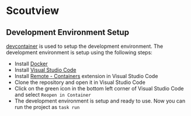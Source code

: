 # Scoutview

## Development Environment Setup

[devcontainer](https://code.visualstudio.com/docs/devcontainers/containers) is used to setup the development environment. The development environment is setup using the following steps:
- Install [Docker](https://docs.docker.com/get-docker/)
- Install [Visual Studio Code](https://code.visualstudio.com/)
- Install [Remote - Containers](https://marketplace.visualstudio.com/items?itemName=ms-vscode-remote.remote-containers) extension in Visual Studio Code
- Clone the repository and open it in Visual Studio Code
- Click on the green icon in the bottom left corner of Visual Studio Code and select `Reopen in Container`
- The development environment is setup and ready to use. Now you can run the project as `task run`